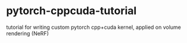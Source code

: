 # pytorch-cppcuda-tutorial
tutorial for writing custom pytorch cpp+cuda kernel, applied on volume rendering (NeRF)
